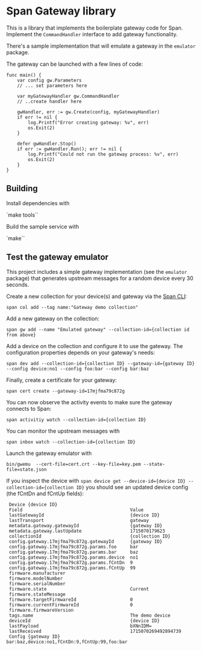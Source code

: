 # Span Gateway library

This is a library that implements the boilerplate gateway code for Span. Implement the `CommandHandler`
interface to add gateway functionality.

There's a sample implementation that will emulate a gateway in the `emulator` package.

The gateway can be launched with a few lines of code: 

```golang
func main() {
	var config gw.Parameters    
    // ... set parameters here

    var myGatewayHandler gw.CommandHandler
    // ..create handler here

	gwHandler, err := gw.Create(config, myGatewayHandler)
	if err != nil {
		log.Printf("Error creating gateway: %v", err)
		os.Exit(2)
	}

	defer gwHandler.Stop()
	if err := gwHandler.Run(); err != nil {
		log.Printf("Could not run the gateway process: %v", err)
		os.Exit(2)
	}
}
```

## Building

Install dependencies with

`make tools``

Build the sample service with

`make``

## Test the gateway emulator

This project includes a simple gateway implementation (see the `emulator` package) that 
generates upstream messages for a random device every 30 seconds. 

Create a new collection for your device(s) and gateway via the [Span CLI](https://github.com/lab5e/spancli):

```shell
span col add --tag name:"Gateway demo collection"
```

Add a new gateway on the collection:

```shell
span gw add --name "Emulated gateway" --collection-id={collection id from above}
```

Add a device on the collection and configure it to use the gateway. The configuration properties 
depends on your gateway's needs:

```shell
span dev add --collection-id={collection ID} --gateway-id={gateway ID} --config device:no1 --config foo:bar --config bar:baz
```

Finally, create a certificate for your gateway:

```shell
span cert create --gateway-id=17mjfma79c872g
```

You can now observe the activity events to make sure the gateway connects to Span:

```shell
span activitiy watch --collection-id={collection ID}
```

You can monitor the upstream messages with

```shell
span inbox watch --collection-id={collection ID}
```

Launch the gateway emulator with

```shell
bin/gwemu  --cert-file=cert.crt --key-file=key.pem --state-file=state.json
```

If you inspect the device with `span device get --device-id={device ID} --collection-id={collection ID}` you should see 
an updated device config (the fCntDn and fCntUp fields):

```shell
 Device {device ID}
 Field                                        Value
 lastGatewayId                                {device ID}
 lastTransport                                gateway
 metadata.gateway.gatewayId                   {gateway ID}
 metadata.gateway.lastUpdate                  1715070179623
 collectionId                                 {collection ID}
 config.gateway.17mjfma79c872g.gatewayId      {gateway ID}
 config.gateway.17mjfma79c872g.params.foo     bar
 config.gateway.17mjfma79c872g.params.bar     baz
 config.gateway.17mjfma79c872g.params.device  no1
 config.gateway.17mjfma79c872g.params.fCntDn  9
 config.gateway.17mjfma79c872g.params.fCntUp  99
 firmware.manufacturer
 firmware.modelNumber
 firmware.serialNumber
 firmware.state                               Current
 firmware.stateMessage
 firmware.targetFirmwareId                    0
 firmware.currentFirmwareId                   0
 firmware.firmwareVersion
 tags.name                                    The demo device
 deviceId                                     {device ID}
 lastPayload                                  bXNnIDM=
 lastReceived                                 1715070269492894739
 Config {gateway ID}                          bar:baz,device:no1,fCntDn:9,fCntUp:99,foo:bar
```

